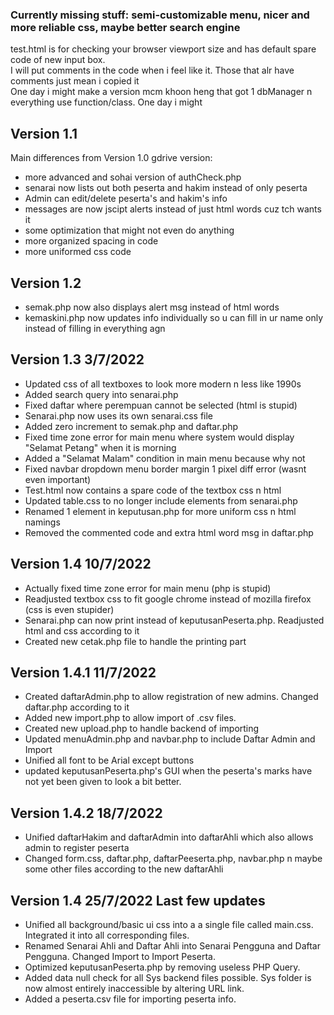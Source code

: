 ### Currently missing stuff: semi-customizable menu, nicer and more reliable css, maybe better search engine

test.html is for checking your browser viewport size and has default spare code of new input box.  
I will put comments in the code when i feel like it. Those that alr have comments just mean i copied it  
One day i might make a version mcm khoon heng that got 1 dbManager n everything use function/class. One day i might  

## Version 1.1  
Main differences from Version 1.0 gdrive version:  
- more advanced and sohai version of authCheck.php  
- senarai now lists out both peserta and hakim instead of only peserta  
- Admin can edit/delete peserta's and hakim's info  
- messages are now jscipt alerts instead of just html words cuz tch wants it  
- some optimization that might not even do anything  
- more organized spacing in code  
- more uniformed css code  

## Version 1.2  
- semak.php now also displays alert msg instead of html words  
- kemaskini.php now updates info individually so u can fill in ur name only instead of filling in everything agn

## Version 1.3 3/7/2022
- Updated css of all textboxes to look more modern n less like 1990s
- Added search query into senarai.php
- Fixed daftar where perempuan cannot be selected (html is stupid)
- Senarai.php now uses its own senarai.css file
- Added zero increment to semak.php and daftar.php
- Fixed time zone error for main menu where system would display "Selamat Petang" when it is morning
- Added a "Selamat Malam" condition in main menu because why not
- Fixed navbar dropdown menu border margin 1 pixel diff error (wasnt even important)
- Test.html now contains a spare code of the textbox css n html
- Updated table.css to no longer include elements from senarai.php
- Renamed 1 element in keputusan.php for more uniform css n html namings
- Removed the commented code and extra html word msg in daftar.php

## Version 1.4 10/7/2022
- Actually fixed time zone error for main menu (php is stupid)
- Readjusted textbox css to fit google chrome instead of mozilla firefox (css is even stupider)
- Senarai.php can now print instead of keputusanPeserta.php. Readjusted html and css according to it
- Created new cetak.php file to handle the printing part

## Version 1.4.1 11/7/2022
- Created daftarAdmin.php to allow registration of new admins. Changed daftar.php according to it
- Added new import.php to allow import of .csv files.
- Created new upload.php to handle backend of importing
- Updated menuAdmin.php and navbar.php to include Daftar Admin and Import
- Unified all font to be Arial except buttons
- updated keputusanPeserta.php's GUI when the peserta's marks have not yet been given to look a bit better.

## Version 1.4.2 18/7/2022
- Unified daftarHakim and daftarAdmin into daftarAhli which also allows admin to register peserta
- Changed form.css, daftar.php, daftarPeeserta.php, navbar.php n maybe some other files according to the new daftarAhli

## Version 1.4 25/7/2022 Last few updates 
- Unified all background/basic ui css into a a single file called main.css. Integrated it into all corresponding files.
- Renamed Senarai Ahli and Daftar Ahli into Senarai Pengguna and Daftar Pengguna. Changed Import to Import Peserta.
- Optimized keputusanPeserta.php by removing useless PHP Query.
- Added data null check for all Sys backend files possible. Sys folder is now almost entirely inaccessible by altering URL link.
- Added a peserta.csv file for importing peserta info.
